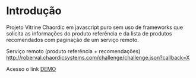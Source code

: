 # Introdução
Projeto Vitrine Chaordic em javascript puro sem  uso de frameworks que solicita as informações do produto referência e da lista de produtos recomendados com paginação de um serviço remoto.

Serviço remoto (produto referência + recomendações)
http://roberval.chaordicsystems.com/challenge/challenge.json?callback=X

Acesso o link [DEMO](http://vitrinechaordiconsite.herokuapp.com/)

